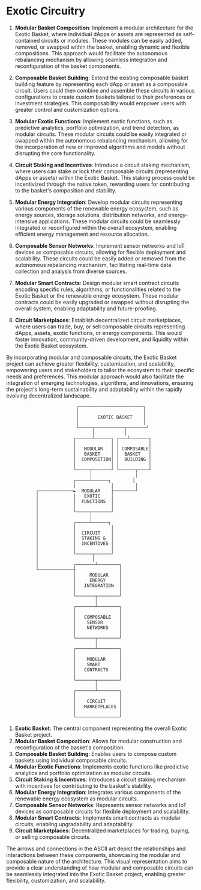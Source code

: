 # Exotic Circuitry

1. **Modular Basket Composition**: Implement a modular architecture for the Exotic Basket, where individual dApps or assets are represented as self-contained circuits or modules. These modules can be easily added, removed, or swapped within the basket, enabling dynamic and flexible compositions. This approach would facilitate the autonomous rebalancing mechanism by allowing seamless integration and reconfiguration of the basket components.

2. **Composable Basket Building**: Extend the existing composable basket building feature by representing each dApp or asset as a composable circuit. Users could then combine and assemble these circuits in various configurations to create custom baskets tailored to their preferences or investment strategies. This composability would empower users with greater control and customization options.

3. **Modular Exotic Functions**: Implement exotic functions, such as predictive analytics, portfolio optimization, and trend detection, as modular circuits. These modular circuits could be easily integrated or swapped within the autonomous rebalancing mechanism, allowing for the incorporation of new or improved algorithms and models without disrupting the core functionality.

4. **Circuit Staking and Incentives**: Introduce a circuit staking mechanism, where users can stake or lock their composable circuits (representing dApps or assets) within the Exotic Basket. This staking process could be incentivized through the native token, rewarding users for contributing to the basket's composition and stability.

5. **Modular Energy Integration**: Develop modular circuits representing various components of the renewable energy ecosystem, such as energy sources, storage solutions, distribution networks, and energy-intensive applications. These modular circuits could be seamlessly integrated or reconfigured within the overall ecosystem, enabling efficient energy management and resource allocation.

6. **Composable Sensor Networks**: Implement sensor networks and IoT devices as composable circuits, allowing for flexible deployment and scalability. These circuits could be easily added or removed from the autonomous rebalancing mechanism, facilitating real-time data collection and analysis from diverse sources.

7. **Modular Smart Contracts**: Design modular smart contract circuits encoding specific rules, algorithms, or functionalities related to the Exotic Basket or the renewable energy ecosystem. These modular contracts could be easily upgraded or swapped without disrupting the overall system, enabling adaptability and future-proofing.

8. **Circuit Marketplaces**: Establish decentralized circuit marketplaces, where users can trade, buy, or sell composable circuits representing dApps, assets, exotic functions, or energy components. This would foster innovation, community-driven development, and liquidity within the Exotic Basket ecosystem.

By incorporating modular and composable circuits, the Exotic Basket project can achieve greater flexibility, customization, and scalability, empowering users and stakeholders to tailor the ecosystem to their specific needs and preferences. This modular approach would also facilitate the integration of emerging technologies, algorithms, and innovations, ensuring the project's long-term sustainability and adaptability within the rapidly evolving decentralized landscape.
```
                          ┌────────────────────────┐
                          │                        │
                          │       EXOTIC BASKET    │
                          │                        │
                          └─────┬───────────┬───────┘
                                │           │
                         ┌──────┴──────┐ ┌───┴───────┐
                         │             │ │           │
                         │   MODULAR   │ │ COMPOSABLE│
                         │   BASKET    │ │  BASKET   │
                         │  COMPOSITION│ │  BUILDING │
                         │             │ │           │
                         └─────┬───────┘ └──────┬────┘
                               │                │
                         ┌─────┴──────┐        │
                         │             │        │
           ┌─────────────►  MODULAR    ├────────┘
           │             │   EXOTIC    │
           │             │  FUNCTIONS  │
           │             │             │
           │             └─────┬───────┘
           │                   │
           │             ┌─────┴──────┐
           │             │             │
           │             │  CIRCUIT    │
           │             │  STAKING &  │
           │             │  INCENTIVES │
           │             │             │
           │             └──────┬──────┘
           │                    │
           │             ┌───────┴────────┐
           └─────────────┤                │
                         │     MODULAR    │
                         │     ENERGY     │
                         │   INTEGRATION  │
                         │                │
                         └───────┬────────┘
                                 │
                         ┌───────┴────────┐
                         │                │
                         │   COMPOSABLE   │
                         │    SENSOR      │
                         │    NETWORKS    │
                         │                │
                         └───────┬────────┘
                                 │
                         ┌───────┴────────┐
                         │                │
                         │    MODULAR     │
                         │    SMART       │
                         │   CONTRACTS    │
                         │                │
                         └───────┬────────┘
                                 │
                         ┌───────┴────────┐
                         │                │
                         │    CIRCUIT     │
                         │   MARKETPLACES │
                         │                │
                         └────────────────┘
```


1. **Exotic Basket**: The central component representing the overall Exotic Basket project.
2. **Modular Basket Composition**: Allows for modular construction and reconfiguration of the basket's composition.
3. **Composable Basket Building**: Enables users to compose custom baskets using individual composable circuits.
4. **Modular Exotic Functions**: Implements exotic functions like predictive analytics and portfolio optimization as modular circuits.
5. **Circuit Staking & Incentives**: Introduces a circuit staking mechanism with incentives for contributing to the basket's stability.
6. **Modular Energy Integration**: Integrates various components of the renewable energy ecosystem as modular circuits.
7. **Composable Sensor Networks**: Represents sensor networks and IoT devices as composable circuits for flexible deployment and scalability.
8. **Modular Smart Contracts**: Implements smart contracts as modular circuits, enabling upgradability and adaptability.
9. **Circuit Marketplaces**: Decentralized marketplaces for trading, buying, or selling composable circuits.

The arrows and connections in the ASCII art depict the relationships and interactions between these components, showcasing the modular and composable nature of the architecture. This visual representation aims to provide a clear understanding of how modular and composable circuits can be seamlessly integrated into the Exotic Basket project, enabling greater flexibility, customization, and scalability.
